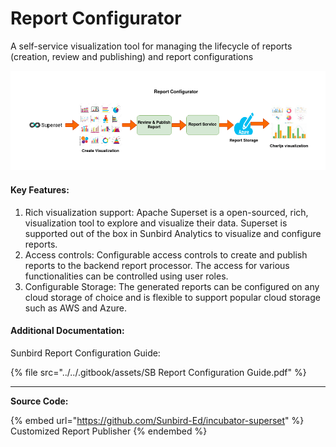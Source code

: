 # Report Configurator

A self-service visualization tool for managing the lifecycle of reports (creation, review and publishing) and report configurations

![Report Configurator Workflow](<../../.gitbook/assets/Report Configurator (1).png>)

#### Key Features:

1. Rich visualization support: Apache Superset is a open-sourced, rich, visualization tool to explore and visualize their data. Superset is supported out of the box in Sunbird Analytics to visualize and configure reports.
2. Access controls: Configurable access controls to create and publish reports to the backend report processor. The access for various functionalities can be controlled using user roles.
3. Configurable Storage: The generated reports can be configured on any cloud storage of choice and is flexible to support popular cloud storage such as AWS and Azure.

#### Additional Documentation:

Sunbird Report Configuration Guide:

{% file src="../../.gitbook/assets/SB Report Configuration Guide.pdf" %}

***

**Source Code:**

{% embed url="https://github.com/Sunbird-Ed/incubator-superset" %}
Customized Report Publisher
{% endembed %}
